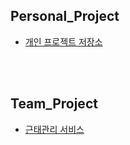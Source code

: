 ## Personal_Project
- [개인 프로젝트 저장소](https://github.com/BvrPark/Personal_Project)

</br></br>

## Team_Project
- [근태관리 서비스](https://github.com/Time-Attendance)
